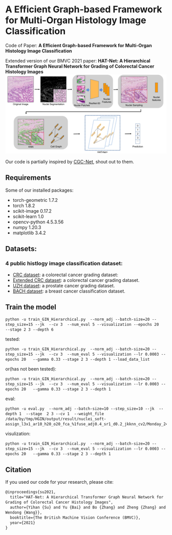 # A Efficient Graph-based Framework for Multi-Organ Histology Image Classification
Code of Paper: **A Efficient Graph-based Framework for Multi-Organ Histology Image Classification**

Extended version of our BMVC 2021 paper: **HAT-Net: A Hierarchical Transformer Graph Neural Network for Grading of Colorectal Cancer Histology Images**
![alt text](images/p1.jpeg)

Our code is partially inspired by [CGC-Net](https://github.com/SIAAAAAA/CGC-Net), shout out to them.

## Requirements
Some of our installed packages:
- torch-geometric  1.7.2
- torch            1.8.2
- scikit-image     0.17.2
- scikit-learn     1.0
- opencv-python    4.5.3.56
- numpy            1.20.3
- matplotlib       3.4.2

## Datasets:

### 4 public histlogy image classification dataset:
- [CRC dataset](https://warwick.ac.uk/fac/cross_fac/tia/data/crc_grading/): a colorectal cancer grading dataset:
- [Extended CRC dataset](https://warwick.ac.uk/fac/cross_fac/tia/data/extended_crc_grading/): a colorectal cancer grading dataset.
- [UZH dataset](https://dataverse.harvard.edu/dataset.xhtml?persistentId=doi:10.7910/DVN/OCYCMP): a prostate cancer grading dataset.
- [BACH dataset](https://zenodo.org/record/3632035#.YYzIq05ByUk): a breast cancer classification dataset.


## Train the model

<!-- single gpu -->
```
python -u train_GIN_Hierarchical.py  --norm_adj --batch-size=20 --step_size=15 --jk  --cv 3  --num_eval 5 --visualization --epochs 20   --stage 2 3 --depth 6
```
<!-- multi gpu -->


tested:
```
python -u train_GIN_Hierarchical.py  --norm_adj --batch-size=20 --step_size=15 --jk  --cv 3  --num_eval 5 --visualization --lr 0.0003 --epochs 20   --gamma 0.33 --stage 2 3 --depth 1 --load_data_list
```
or(has not been tested):
```
python -u train_GIN_Hierarchical.py  --norm_adj --batch-size=20 --step_size=15 --jk  --cv 3  --num_eval 5 --visualization --lr 0.0003 --epochs 20   --gamma 0.33 --stage 2 3 --depth 1
```

eval:
```
python -u eval.py  --norm_adj --batch-size=10 --step_size=10 --jk  --depth 1  --stage  2 3 --cv 1  --weight_file /data/by/tmp/HGIN/output/result/nuclei_soft-assign_l3x1_ar10_h20_o20_fca_%1fuse_adj0.4_sr1_d0.2_jkknn_cv2/Monday_24_May_2021_09h_50m_38s/model_best.pth.tar
```

visulization:
```
python -u train_GIN_Hierarchical.py  --norm_adj --batch-size=20 --step_size=15 --jk  --cv 3  --num_eval 5 --visualization --lr 0.0003 --epochs 20   --gamma 0.33 --stage 2 3 --depth 1
```


## Citation
If you used our code for your research, please cite:
```
@inproceedings{su2021,
  title="HAT-Net: A Hierarchical Transformer Graph Neural Network for Grading of Colorectal Cancer Histology Images",
  author={Yihan {Su} and Yu {Bai} and Bo {Zhang} and Zheng {Zhang} and Wendong {Wang}},
  booktitle={The British Machine Vision Conference (BMVC)},
  year={2021}
}
```